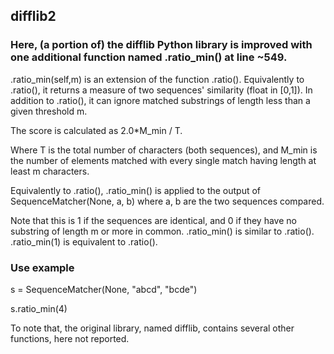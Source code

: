 ## difflib2
### Here, (a portion of) the difflib Python library is improved with one additional function named .ratio_min() at line ~549.

.ratio_min(self,m) is an extension of the function .ratio(). Equivalently to .ratio(), it returns a measure of two sequences' similarity (float in [0,1]).
In addition to .ratio(), it can ignore matched substrings of length less than a given threshold m. 

The score is calculated as 2.0*M_min / T.

Where T is the total number of characters (both sequences), and
M_min is the number of elements matched with every single match having length at least m characters. 

Equivalently to .ratio(), .ratio_min() is applied to the output of SequenceMatcher(None, a, b) where a, b are the two sequences compared.

Note that this is 1 if the sequences are identical, and 0 if
they have no substring of length m or more in common.
.ratio_min() is similar to .ratio(). 
.ratio_min(1) is equivalent to .ratio().

### Use example

s = SequenceMatcher(None, "abcd", "bcde")

s.ratio_min(4)

To note that, the original library, named difflib, contains several other functions, here not reported. 
